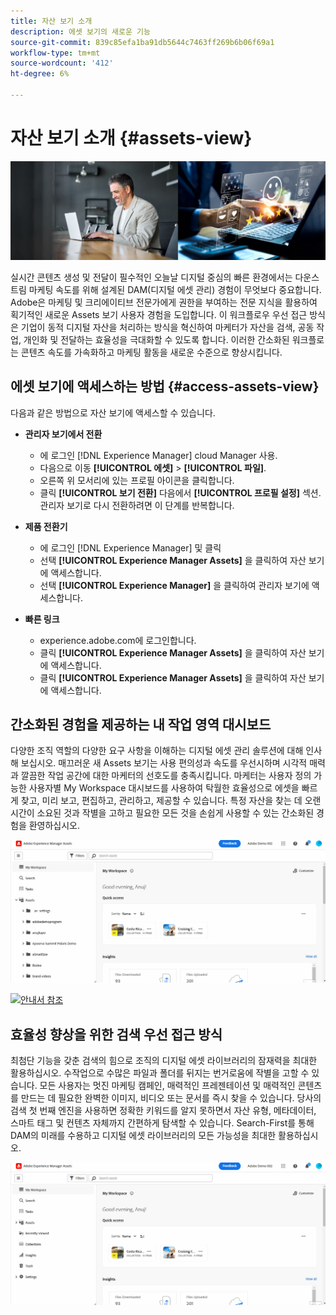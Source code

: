 ```yaml
---
title: 자산 보기 소개
description: 에셋 보기의 새로운 기능
source-git-commit: 839c85efa1ba91db5644c7463ff269b6b06f69a1
workflow-type: tm+mt
source-wordcount: '412'
ht-degree: 6%

---
```



# 자산 보기 소개 {#assets-view}

![Assets Essentials 배포](assets/banner-image.jpg)

실시간 콘텐츠 생성 및 전달이 필수적인 오늘날 디지털 중심의 빠른 환경에서는 다운스트림 마케팅 속도를 위해 설계된 DAM(디지털 에셋 관리) 경험이 무엇보다 중요합니다. Adobe은 마케팅 및 크리에이티브 전문가에게 권한을 부여하는 전문 지식을 활용하여 획기적인 새로운 Assets 보기 사용자 경험을 도입합니다. 이 워크플로우 우선 접근 방식은 기업이 동적 디지털 자산을 처리하는 방식을 혁신하여 마케터가 자산을 검색, 공동 작업, 개인화 및 전달하는 효율성을 극대화할 수 있도록 합니다. 이러한 간소화된 워크플로는 콘텐츠 속도를 가속화하고 마케팅 활동을 새로운 수준으로 향상시킵니다.

## 에셋 보기에 액세스하는 방법 {#access-assets-view}

다음과 같은 방법으로 자산 보기에 액세스할 수 있습니다.

* **관리자 보기에서 전환**

   * 에 로그인 [!DNL Experience Manager] cloud Manager 사용.
   * 다음으로 이동 **[!UICONTROL 에셋]** > **[!UICONTROL 파일]**.
   * 오른쪽 위 모서리에 있는 프로필 아이콘을 클릭합니다.
   * 클릭 **[!UICONTROL 보기 전환]** 다음에서 **[!UICONTROL 프로필 설정]** 섹션.
관리자 보기로 다시 전환하려면 이 단계를 반복합니다.

* **제품 전환기**
   * 에 로그인 [!DNL Experience Manager] 및 클릭
   * 선택 **[!UICONTROL Experience Manager Assets]** 을 클릭하여 자산 보기에 액세스합니다.
   * 선택 **[!UICONTROL Experience Manager]** 을 클릭하여 관리자 보기에 액세스합니다.

* **빠른 링크**
   * experience.adobe.com에 로그인합니다.
   * 클릭 **[!UICONTROL Experience Manager Assets]** 을 클릭하여 자산 보기에 액세스합니다.
   * 클릭 **[!UICONTROL Experience Manager Assets]** 을 클릭하여 자산 보기에 액세스합니다.


## 간소화된 경험을 제공하는 내 작업 영역 대시보드

다양한 조직 역할의 다양한 요구 사항을 이해하는 디지털 에셋 관리 솔루션에 대해 인사해 보십시오. 매끄러운 새 Assets 보기는 사용 편의성과 속도를 우선시하며 시각적 매력과 깔끔한 작업 공간에 대한 마케터의 선호도를 충족시킵니다. 마케터는 사용자 정의 가능한 사용자별 My Workspace 대시보드를 사용하여 탁월한 효율성으로 에셋을 빠르게 찾고, 미리 보고, 편집하고, 관리하고, 제공할 수 있습니다. 특정 자산을 찾는 데 오랜 시간이 소요된 것과 작별을 고하고 필요한 모든 것을 손쉽게 사용할 수 있는 간소화된 경험을 환영하십시오.

![Assets Essentials 배포](assets/experiment.gif)

[![안내서 참조](https://helpx.adobe.com/content/dam/help/en/marketing-cloud/how-to/digital-foundation/_jcr_content/main-pars/image_1250343773/see-the-guide-sm.png)](my-workspace.md)

## 효율성 향상을 위한 검색 우선 접근 방식

최첨단 기능을 갖춘 검색의 힘으로 조직의 디지털 에셋 라이브러리의 잠재력을 최대한 활용하십시오. 수작업으로 수많은 파일과 폴더를 뒤지는 번거로움에 작별을 고할 수 있습니다. 모든 사용자는 멋진 마케팅 캠페인, 매력적인 프레젠테이션 및 매력적인 콘텐츠를 만드는 데 필요한 완벽한 이미지, 비디오 또는 문서를 즉시 찾을 수 있습니다. 당사의 검색 첫 번째 엔진을 사용하면 정확한 키워드를 알지 못하면서 자산 유형, 메타데이터, 스마트 태그 및 컨텐츠 자체까지 간편하게 탐색할 수 있습니다. Search-First를 통해 DAM의 미래를 수용하고 디지털 에셋 라이브러리의 모든 가능성을 최대한 활용하십시오.

![Assets Essentials 배포](assets/search-first.gif)


